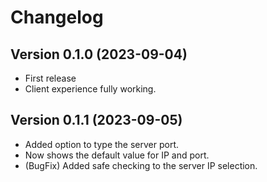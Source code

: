 # Changelog

## Version 0.1.0 (2023-09-04)

- First release
- Client experience fully working.

## Version 0.1.1 (2023-09-05)

- Added option to type the server port.
- Now shows the default value for IP and port.
- (BugFix) Added safe checking to the server IP selection.
